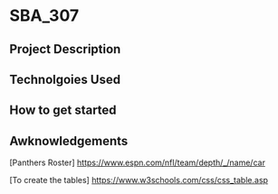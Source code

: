 # SBA_307
## Project Description
## Technolgoies Used
## How to get started
## Awknowledgements
[Panthers Roster] https://www.espn.com/nfl/team/depth/_/name/car

[To create the tables] https://www.w3schools.com/css/css_table.asp